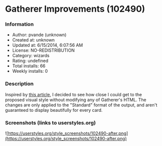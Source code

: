 # Gatherer Improvements (102490)

### Information
- Author: pvande (unknown)
- Created at: unknown
- Updated at: 6/15/2014, 6:07:56 AM
- License: NO-REDISTRIBUTION
- Category: wizards
- Rating: undefined
- Total installs: 66
- Weekly installs: 0


### Description
Inspired by <a href="http://www.reddit.com/r/magicTCG/comments/283m59/with_the_gatherer_style_refresh_this_is_what_i/">this article</a>, I decided to see how close I could get to the proposed visual style without modifying any of Gatherer's HTML.  The changes are only applied to the "Standard" format of the output, and aren't guaranteed to display beautifully for every card.


### Screenshots (links to userstyles.org)
![https://userstyles.org/style_screenshots/102490-after.png](https://userstyles.org/style_screenshots/102490-after.png)


